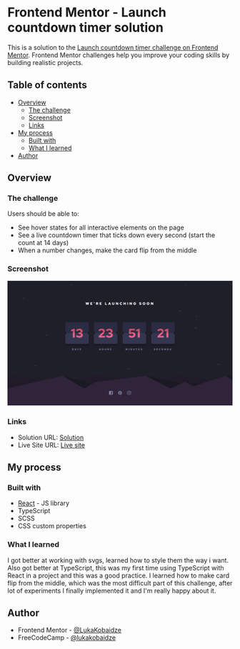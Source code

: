 # Frontend Mentor - Launch countdown timer solution

This is a solution to the [Launch countdown timer challenge on Frontend Mentor](https://www.frontendmentor.io/challenges/launch-countdown-timer-N0XkGfyz-). Frontend Mentor challenges help you improve your coding skills by building realistic projects.

## Table of contents

- [Overview](#overview)
  - [The challenge](#the-challenge)
  - [Screenshot](#screenshot)
  - [Links](#links)
- [My process](#my-process)
  - [Built with](#built-with)
  - [What I learned](#what-i-learned)
- [Author](#author)

## Overview

### The challenge

Users should be able to:

- See hover states for all interactive elements on the page
- See a live countdown timer that ticks down every second (start the count at 14 days)
- When a number changes, make the card flip from the middle

### Screenshot

![](./screenshot.png)

### Links

- Solution URL: [Solution](https://www.frontendmentor.io/solutions/launch-countdown-timer-using-reactjs-typescipt-scss-EioEI-buX)
- Live Site URL: [Live site](https://lukakobaidze-launchcountdown.netlify.app/)

## My process

### Built with

- [React](https://reactjs.org/) - JS library
- TypeScript
- SCSS
- CSS custom properties

### What I learned

I got better at working with svgs, learned how to style them the way i want. Also got better at TypeScript, this was my first time using TypeScript with React in a project and this was a good practice. I learned how to make card flip from the middle, which was the most difficult part of this challenge, after lot of experiments I finally implemented it and I'm really happy about it.

## Author

- Frontend Mentor - [@LukaKobaidze](https://www.frontendmentor.io/profile/LukaKobaidze)
- FreeCodeCamp - [@lukakobaidze](https://www.freecodecamp.org/lukakobaidze)
